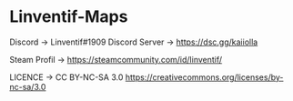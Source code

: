 # Linventif-Maps
 
Discord -> Linventif#1909
Discord Server -> https://dsc.gg/kaiiolla
 
Steam Profil -> https://steamcommunity.com/id/linventif/

LICENCE -> CC BY-NC-SA 3.0
https://creativecommons.org/licenses/by-nc-sa/3.0